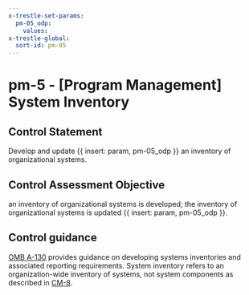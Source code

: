 ```yaml
---
x-trestle-set-params:
  pm-05_odp:
    values:
x-trestle-global:
  sort-id: pm-05
---
```


# pm-5 - \[Program Management\] System Inventory

## Control Statement

Develop and update {{ insert: param, pm-05_odp }} an inventory of organizational systems.

## Control Assessment Objective

an inventory of organizational systems is developed;
the inventory of organizational systems is updated {{ insert: param, pm-05_odp }}.

## Control guidance

[OMB A-130](#27847491-5ce1-4f6a-a1e4-9e483782f0ef) provides guidance on developing systems inventories and associated reporting requirements. System inventory refers to an organization-wide inventory of systems, not system components as described in [CM-8](#cm-8).

